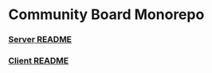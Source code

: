 # Community Board Monorepo

### [Server README](/server/README.md)
### [Client README](/client/README.md)

